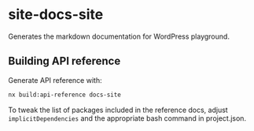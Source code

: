 # site-docs-site

Generates the markdown documentation for WordPress playground.

## Building API reference

Generate API reference with:

```bash
nx build:api-reference docs-site
```

To tweak the list of packages included in the reference docs, adjust `implicitDependencies` and the appropriate bash command in project.json.
